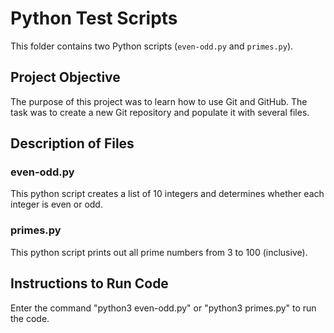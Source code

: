 # Python Test Scripts
This folder contains two Python scripts (`even-odd.py` and `primes.py`).

## Project Objective
The purpose of this project was to learn how to use Git and GitHub. The task was to create a new Git repository and populate it with several files.

## Description of Files
### even-odd.py
This python script creates a list of 10 integers and determines whether each integer is even or odd.

### primes.py
This python script prints out all prime numbers from 3 to 100 (inclusive).

## Instructions to Run Code
Enter the command "python3 even-odd.py" or "python3 primes.py" to run the code.
